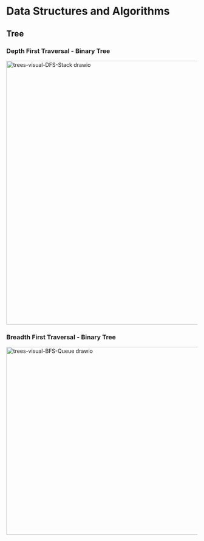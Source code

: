 # Data Structures and Algorithms
## Tree
### Depth First Traversal - Binary Tree
<img width="880" height="695" alt="trees-visual-DFS-Stack drawio" src="https://github.com/user-attachments/assets/6ee3e090-665b-47a7-a0b3-dc2abbd79390" />

### Breadth First Traversal - Binary Tree
<img width="950" height="495" alt="trees-visual-BFS-Queue drawio" src="https://github.com/user-attachments/assets/2457f007-073c-44ef-9a6b-073a408683a6" />
